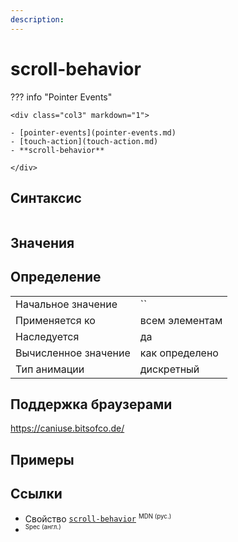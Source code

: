 ```yaml
---
description:
---
```

<!-- TODO: -->
# scroll-behavior

??? info "Pointer Events"

    <div class="col3" markdown="1">

    - [pointer-events](pointer-events.md)
    - [touch-action](touch-action.md)
    - **scroll-behavior**

    </div>

## Синтаксис

```css

```

## Значения

## Определение

|                      |                |
| -------------------- | -------------- |
| Начальное значение   | ``             |
| Применяется ко       | всем элементам |
| Наследуется          | да             |
| Вычисленное значение | как определено |
| Тип анимации         | дискретный     |

## Поддержка браузерами

https://caniuse.bitsofco.de/

## Примеры

## Ссылки

- Свойство [`scroll-behavior`](https://developer.mozilla.org/ru/docs/Web/CSS/scroll-behavior) <sup><small>MDN (рус.)</small></sup>
- []() <sup><small>Spec (англ.)</small></sup>
